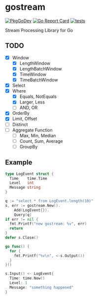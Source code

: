 # gostream

[![PkgGoDev](https://pkg.go.dev/badge/github.com/itsubaki/gostream)](https://pkg.go.dev/github.com/itsubaki/gostream)
[![Go Report Card](https://goreportcard.com/badge/github.com/itsubaki/gostream?style=flat-square)](https://goreportcard.com/report/github.com/itsubaki/gostream)
[![tests](https://github.com/itsubaki/gostream/workflows/tests/badge.svg?branch=develop)](https://github.com/itsubaki/gostream/actions)

Stream Processing Library for Go

## TODO

- [x] Window
  - [x] LengthWindow
  - [x] LengthBatchWindow
  - [x] TimeWindow
  - [x] TimeBatchWindow
- [x] Select
- [x] Where
  - [x] Equals, NotEquals
  - [x] Larger, Less
  - [ ] AND, OR
- [x] OrderBy
- [x] Limit, Offset
- [ ] Distinct
- [ ] Aggregate Function
  - [ ] Max, Min, Median
  - [ ] Count, Sum, Average
  - [ ] GroupBy

## Example

```go
type LogEvent struct {
  Time    time.Time
  Level   int
  Message string
}

q := "select * from LogEvent.length(10)"
s, err := gostream.New().
    Add(LogEvent{}).
    Query(q)
if err != nil {
  fmt.Printf("new gostream: %v", err)
  return
}
defer s.Close()

go func() {
  for {
    fmt.Printf("%v\n", <-s.Output())
  }
}()

s.Input() <- LogEvent{
  Time: time.Now()
  Level: 1
  Message: "something happened"
}
```
